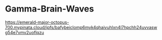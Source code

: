 # Gamma-Brain-Waves
https://emerald-major-octopus-700.mypinata.cloud/ipfs/bafybeiclomp6myk4qhaivuhlxn4l7hpchh24uvvaswg54e7vmv2uoflqzu
